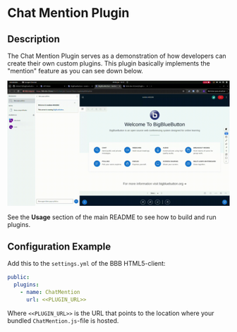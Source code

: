# Chat Mention Plugin

## Description

The Chat Mention Plugin serves as a demonstration of how developers can create their own custom plugins. This plugin basically implements the "mention" feature as you can see down below.

![Gif of plugin demo](./public/assets/ChatMention.gif)

See the **Usage** section of the main README to see how to build and run plugins.

## Configuration Example

Add this to the `settings.yml` of the BBB HTML5-client:

```yaml
public:
  plugins:
    - name: ChatMention
      url: <<PLUGIN_URL>>
```

Where `<<PLUGIN_URL>>` is the URL that points to the location where your bundled `ChatMention.js`-file is hosted.
